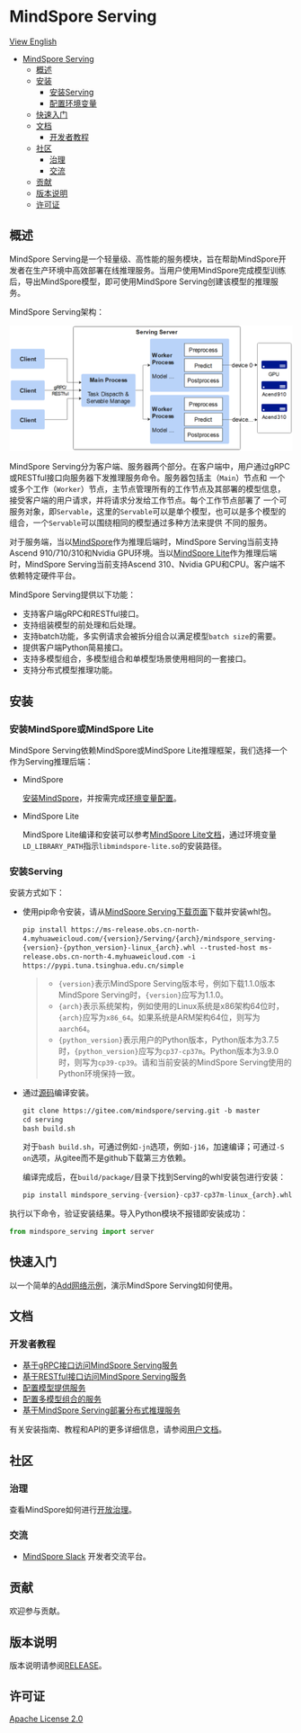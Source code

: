 # MindSpore Serving

[View English](./README.md)

<!-- TOC -->

- [MindSpore Serving](#mindspore-serving)
    - [概述](#概述)
    - [安装](#安装)
        - [安装Serving](#安装serving)
        - [配置环境变量](#配置环境变量)
    - [快速入门](#快速入门)
    - [文档](#文档)
        - [开发者教程](#开发者教程)
    - [社区](#社区)
        - [治理](#治理)
        - [交流](#交流)
    - [贡献](#贡献)
    - [版本说明](#版本说明)
    - [许可证](#许可证)

<!-- /TOC -->

## 概述

MindSpore Serving是一个轻量级、高性能的服务模块，旨在帮助MindSpore开发者在生产环境中高效部署在线推理服务。当用户使用MindSpore完成模型训练
后，导出MindSpore模型，即可使用MindSpore Serving创建该模型的推理服务。

MindSpore Serving架构：

<img src="docs/architecture.png" alt="MindSpore Architecture" width="600"/>

MindSpore Serving分为客户端、服务器两个部分。在客户端中，用户通过gRPC或RESTful接口向服务器下发推理服务命令。服务器包括主（`Main`）节点和
一个或多个工作（`Worker`）节点，主节点管理所有的工作节点及其部署的模型信息，接受客户端的用户请求，并将请求分发给工作节点。每个工作节点部署了
一个可服务对象，即`Servable`，这里的`Servable`可以是单个模型，也可以是多个模型的组合，一个`Servable`可以围绕相同的模型通过多种方法来提供
不同的服务。

对于服务端，当以[MindSpore](#https://www.mindspore.cn/)作为推理后端时，MindSpore Serving当前支持Ascend 910/710/310和Nvidia
GPU环境。当以[MindSpore Lite](#https://www.mindspore.cn/lite)作为推理后端时，MindSpore Serving当前支持Ascend 310、Nvidia
GPU和CPU。客户端不依赖特定硬件平台。

MindSpore Serving提供以下功能：

- 支持客户端gRPC和RESTful接口。
- 支持组装模型的前处理和后处理。
- 支持batch功能，多实例请求会被拆分组合以满足模型`batch size`的需要。
- 提供客户端Python简易接口。
- 支持多模型组合，多模型组合和单模型场景使用相同的一套接口。
- 支持分布式模型推理功能。

## 安装

### 安装MindSpore或MindSpore Lite

MindSpore Serving依赖MindSpore或MindSpore Lite推理框架，我们选择一个作为Serving推理后端：

- MindSpore

  [安装MindSpore](https://gitee.com/mindspore/mindspore#%E5%AE%89%E8%A3%85)，并按需完成[环境变量配置](https://gitee.com/mindspore/docs/blob/master/install/mindspore_ascend_install_pip.md#%E9%85%8D%E7%BD%AE%E7%8E%AF%E5%A2%83%E5%8F%98%E9%87%8F)。

- MindSpore Lite

  MindSpore Lite编译和安装可以参考[MindSpore Lite文档](https://www.mindspore.cn/lite/docs/zh-CN/master/index.html)，通过环境变量`LD_LIBRARY_PATH`指示`libmindspore-lite.so`的安装路径。

### 安装Serving

安装方式如下：

- 使用pip命令安装，请从[MindSpore Serving下载页面](https://www.mindspore.cn/versions)下载并安装whl包。

    ```shell
    pip install https://ms-release.obs.cn-north-4.myhuaweicloud.com/{version}/Serving/{arch}/mindspore_serving-{version}-{python_version}-linux_{arch}.whl --trusted-host ms-release.obs.cn-north-4.myhuaweicloud.com -i https://pypi.tuna.tsinghua.edu.cn/simple
    ```

    > - `{version}`表示MindSpore Serving版本号，例如下载1.1.0版本MindSpore Serving时，`{version}`应写为1.1.0。
    > - `{arch}`表示系统架构，例如使用的Linux系统是x86架构64位时，`{arch}`应写为`x86_64`。如果系统是ARM架构64位，则写为`aarch64`。
    > - `{python_version}`表示用户的Python版本，Python版本为3.7.5时，`{python_version}`应写为`cp37-cp37m`。Python版本为3.9.0时，则写为`cp39-cp39`。请和当前安装的MindSpore Serving使用的Python环境保持一致。

- 通过[源码](https://gitee.com/mindspore/serving)编译安装。

    ```shell
    git clone https://gitee.com/mindspore/serving.git -b master
    cd serving
    bash build.sh
    ```

  对于`bash build.sh`，可通过例如`-jn`选项，例如`-j16`，加速编译；可通过`-S on`选项，从gitee而不是github下载第三方依赖。

  编译完成后，在`build/package/`目录下找到Serving的whl安装包进行安装：

    ```python
    pip install mindspore_serving-{version}-cp37-cp37m-linux_{arch}.whl
    ```

执行以下命令，验证安装结果。导入Python模块不报错即安装成功：

```python
from mindspore_serving import server
```

## 快速入门

以一个简单的[Add网络示例](https://www.mindspore.cn/serving/docs/zh-CN/master/serving_example.html)，演示MindSpore Serving如何使用。

## 文档

### 开发者教程

- [基于gRPC接口访问MindSpore Serving服务](https://www.mindspore.cn/serving/docs/zh-CN/master/serving_grpc.html)
- [基于RESTful接口访问MindSpore Serving服务](https://www.mindspore.cn/serving/docs/zh-CN/master/serving_restful.html)
- [配置模型提供服务](https://www.mindspore.cn/serving/docs/zh-CN/master/serving_model.html)
- [配置多模型组合的服务](https://www.mindspore.cn/serving/docs/zh-CN/master/serving_model.html#id9)
- [基于MindSpore Serving部署分布式推理服务](https://www.mindspore.cn/serving/docs/zh-CN/master/serving_distributed_example.html)

有关安装指南、教程和API的更多详细信息，请参阅[用户文档](https://www.mindspore.cn/serving/api/zh-CN/master/index.html)。

## 社区

### 治理

查看MindSpore如何进行[开放治理](https://gitee.com/mindspore/community/blob/master/governance.md)。

### 交流

- [MindSpore Slack](https://join.slack.com/t/mindspore/shared_invite/zt-dgk65rli-3ex4xvS4wHX7UDmsQmfu8w) 开发者交流平台。

## 贡献

欢迎参与贡献。

## 版本说明

版本说明请参阅[RELEASE](RELEASE.md)。

## 许可证

[Apache License 2.0](LICENSE)
